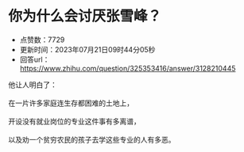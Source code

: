 # 你为什么会讨厌张雪峰？
- 点赞数：7729
- 更新时间：2023年07月21日09时44分05秒
- 回答url：https://www.zhihu.com/question/325353416/answer/3128210445
<body>
 <p data-pid="AdqvQrRP">他让人明白了：<br><br>
  在一片许多家庭连生存都困难的土地上，<br><br>
  开设没有就业岗位的专业这件事有多离谱，<br><br>
  以及劝一个贫穷农民的孩子去学这些专业的人有多恶。</p>
</body>